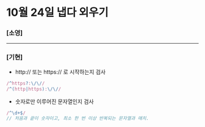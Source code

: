 # 10월 24일 냅다 외우기

### [소영]

<hr>

### [기현]
- http:// 또는 https:// 로 시작하는지 검사
```jsx
/^https?:\/\//
/^(http|https):\/\//
```
- 숫자로만 이루어진 문자열인지 검사
```jsx
/^\d+$/
// 처음과 끝이 숫자이고, 최소 한 번 이상 반복되는 문자열과 매치.
```

